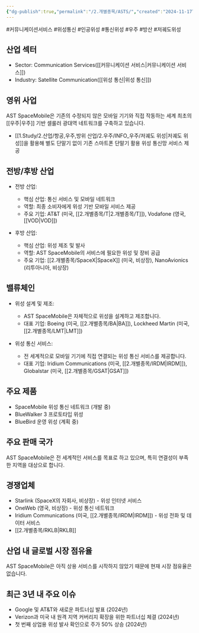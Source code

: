```yaml
---
{"dg-publish":true,"permalink":"/2.개별종목/ASTS/","created":"2024-11-17T12:02:55.572+09:00","updated":"2025-06-03T20:05:57.781+09:00"}
---
```


#커뮤니케이션서비스 #위성통신 #인공위성 #통신위성 #우주 #방산 #저궤도위성


## 산업 섹터

- Sector: Communication Services([[커뮤니케이션 서비스\|커뮤니케이션 서비스]])
- Industry: Satellite Communication([[위성 통신\|위성 통신]])

## 영위 사업

AST SpaceMobile은 기존의 수정되지 않은 모바일 기기와 직접 작동하는 세계 최초의 [[우주\|우주]] 기반 셀룰러 광대역 네트워크를 구축하고 있습니다.

- [[1.Study/2.산업/항공,우주,방위 산업/2.우주/INFO_우주/저궤도 위성\|저궤도 위성]]을 활용해 별도 단말기 없이 기존 스마트폰 단말기 활용 위성 통신망 서비스 제공

## 전방/후방 산업

- 전방 산업:
    
    - 핵심 산업: 통신 서비스 및 모바일 네트워크
    - 역할: 최종 소비자에게 위성 기반 모바일 서비스 제공
    - 주요 기업: AT&T (미국, [[2.개별종목/T\|2.개별종목/T]]), Vodafone (영국, [[VOD\|VOD]])
    
- 후방 산업:
    
    - 핵심 산업: 위성 제조 및 발사
    - 역할: AST SpaceMobile의 서비스에 필요한 위성 및 장비 공급
    - 주요 기업: [[2.개별종목/SpaceX\|SpaceX]] (미국, 비상장), NanoAvionics (리투아니아, 비상장)
    

## 밸류체인

- 위성 설계 및 제조:
    
    - AST SpaceMobile은 자체적으로 위성을 설계하고 제조합니다.
    - 대표 기업: Boeing (미국, [[2.개별종목/BA\|BA]]), Lockheed Martin (미국, [[2.개별종목/LMT\|LMT]])
- 위성 통신 서비스:
    
    - 전 세계적으로 모바일 기기에 직접 연결되는 위성 통신 서비스를 제공합니다.
    - 대표 기업: Iridium Communications (미국, [[2.개별종목/IRDM\|IRDM]]), Globalstar (미국, [[2.개별종목/GSAT\|GSAT]])

## 주요 제품

- SpaceMobile 위성 통신 네트워크 (개발 중)
- BlueWalker 3 프로토타입 위성
- BlueBird 운영 위성 (계획 중)

## 주요 판매 국가

AST SpaceMobile은 전 세계적인 서비스를 목표로 하고 있으며, 특히 연결성이 부족한 지역을 대상으로 합니다.

## 경쟁업체

- Starlink (SpaceX의 자회사, 비상장) - 위성 인터넷 서비스
- OneWeb (영국, 비상장) - 위성 통신 네트워크
- Iridium Communications (미국, [[2.개별종목/IRDM\|IRDM]]) - 위성 전화 및 데이터 서비스
- [[2.개별종목/RKLB\|RKLB]]

## 산업 내 글로벌 시장 점유율

AST SpaceMobile은 아직 상용 서비스를 시작하지 않았기 때문에 현재 시장 점유율은 없습니다.

## 최근 3년 내 주요 이슈

- Google 및 AT&T와 새로운 파트너십 발표 (2024년)
- Verizon과 미국 내 원격 지역 커버리지 확장을 위한 파트너십 체결 (2024년)
- 첫 번째 상업용 위성 발사 확인으로 주가 50% 상승 (2024년)